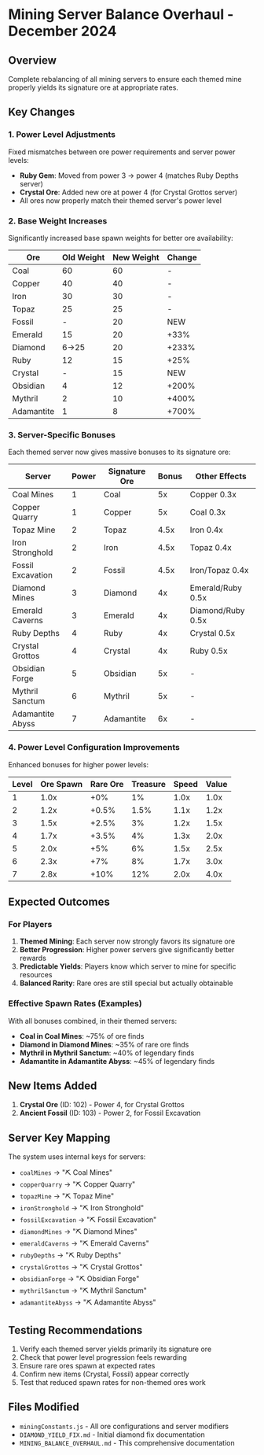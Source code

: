 # Mining Server Balance Overhaul - December 2024

## Overview
Complete rebalancing of all mining servers to ensure each themed mine properly yields its signature ore at appropriate rates.

## Key Changes

### 1. Power Level Adjustments
Fixed mismatches between ore power requirements and server power levels:
- **Ruby Gem**: Moved from power 3 → power 4 (matches Ruby Depths server)
- **Crystal Ore**: Added new ore at power 4 (for Crystal Grottos server)
- All ores now properly match their themed server's power level

### 2. Base Weight Increases
Significantly increased base spawn weights for better ore availability:

| Ore | Old Weight | New Weight | Change |
|-----|------------|------------|--------|
| Coal | 60 | 60 | - |
| Copper | 40 | 40 | - |
| Iron | 30 | 30 | - |
| Topaz | 25 | 25 | - |
| Fossil | - | 20 | NEW |
| Emerald | 15 | 20 | +33% |
| Diamond | 6→25 | 20 | +233% |
| Ruby | 12 | 15 | +25% |
| Crystal | - | 15 | NEW |
| Obsidian | 4 | 12 | +200% |
| Mythril | 2 | 10 | +400% |
| Adamantite | 1 | 8 | +700% |

### 3. Server-Specific Bonuses
Each themed server now gives massive bonuses to its signature ore:

| Server | Power | Signature Ore | Bonus | Other Effects |
|--------|-------|---------------|-------|---------------|
| Coal Mines | 1 | Coal | 5x | Copper 0.3x |
| Copper Quarry | 1 | Copper | 5x | Coal 0.3x |
| Topaz Mine | 2 | Topaz | 4.5x | Iron 0.4x |
| Iron Stronghold | 2 | Iron | 4.5x | Topaz 0.4x |
| Fossil Excavation | 2 | Fossil | 4.5x | Iron/Topaz 0.4x |
| Diamond Mines | 3 | Diamond | 4x | Emerald/Ruby 0.5x |
| Emerald Caverns | 3 | Emerald | 4x | Diamond/Ruby 0.5x |
| Ruby Depths | 4 | Ruby | 4x | Crystal 0.5x |
| Crystal Grottos | 4 | Crystal | 4x | Ruby 0.5x |
| Obsidian Forge | 5 | Obsidian | 5x | - |
| Mythril Sanctum | 6 | Mythril | 5x | - |
| Adamantite Abyss | 7 | Adamantite | 6x | - |

### 4. Power Level Configuration Improvements

Enhanced bonuses for higher power levels:

| Level | Ore Spawn | Rare Ore | Treasure | Speed | Value |
|-------|-----------|----------|----------|--------|-------|
| 1 | 1.0x | +0% | 1% | 1.0x | 1.0x |
| 2 | 1.2x | +0.5% | 1.5% | 1.1x | 1.2x |
| 3 | 1.5x | +2.5% | 3% | 1.2x | 1.5x |
| 4 | 1.7x | +3.5% | 4% | 1.3x | 2.0x |
| 5 | 2.0x | +5% | 6% | 1.5x | 2.5x |
| 6 | 2.3x | +7% | 8% | 1.7x | 3.0x |
| 7 | 2.8x | +10% | 12% | 2.0x | 4.0x |

## Expected Outcomes

### For Players
1. **Themed Mining**: Each server now strongly favors its signature ore
2. **Better Progression**: Higher power servers give significantly better rewards
3. **Predictable Yields**: Players know which server to mine for specific resources
4. **Balanced Rarity**: Rare ores are still special but actually obtainable

### Effective Spawn Rates (Examples)
With all bonuses combined, in their themed servers:

- **Coal in Coal Mines**: ~75% of ore finds
- **Diamond in Diamond Mines**: ~35% of rare ore finds  
- **Mythril in Mythril Sanctum**: ~40% of legendary finds
- **Adamantite in Adamantite Abyss**: ~45% of legendary finds

## New Items Added
1. **Crystal Ore** (ID: 102) - Power 4, for Crystal Grottos
2. **Ancient Fossil** (ID: 103) - Power 2, for Fossil Excavation

## Server Key Mapping
The system uses internal keys for servers:
- `coalMines` → "⛏️ Coal Mines"
- `copperQuarry` → "⛏️ Copper Quarry"
- `topazMine` → "⛏️ Topaz Mine"
- `ironStronghold` → "⛏️ Iron Stronghold"
- `fossilExcavation` → "⛏️ Fossil Excavation"
- `diamondMines` → "⛏️ Diamond Mines"
- `emeraldCaverns` → "⛏️ Emerald Caverns"
- `rubyDepths` → "⛏️ Ruby Depths"
- `crystalGrottos` → "⛏️ Crystal Grottos"
- `obsidianForge` → "⛏️ Obsidian Forge"
- `mythrilSanctum` → "⛏️ Mythril Sanctum"
- `adamantiteAbyss` → "⛏️ Adamantite Abyss"

## Testing Recommendations
1. Verify each themed server yields primarily its signature ore
2. Check that power level progression feels rewarding
3. Ensure rare ores spawn at expected rates
4. Confirm new items (Crystal, Fossil) appear correctly
5. Test that reduced spawn rates for non-themed ores work

## Files Modified
- `miningConstants.js` - All ore configurations and server modifiers
- `DIAMOND_YIELD_FIX.md` - Initial diamond fix documentation
- `MINING_BALANCE_OVERHAUL.md` - This comprehensive documentation
